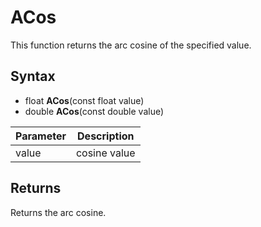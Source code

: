 # ACos #

This function returns the arc cosine of the specified value.

## Syntax ##

- float **ACos**(const float value)
- double **ACos**(const double value)

| Parameter | Description |
| --- | --- |
| value | cosine value |

## Returns ##

Returns the arc cosine.